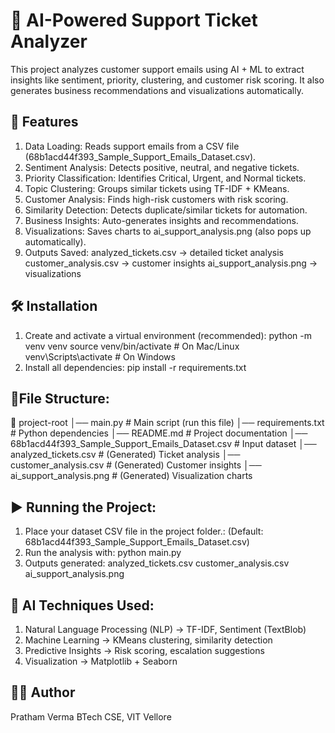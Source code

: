 # 🧠 AI-Powered Support Ticket Analyzer

This project analyzes customer support emails using AI + ML to extract insights like sentiment, priority, clustering, and customer risk scoring. It also generates business recommendations and visualizations automatically.

## 🚀 Features

1. Data Loading: Reads support emails from a CSV file (68b1acd44f393_Sample_Support_Emails_Dataset.csv).
2. Sentiment Analysis: Detects positive, neutral, and negative tickets.
3. Priority Classification: Identifies Critical, Urgent, and Normal tickets.
4. Topic Clustering: Groups similar tickets using TF-IDF + KMeans.
5. Customer Analysis: Finds high-risk customers with risk scoring.
6. Similarity Detection: Detects duplicate/similar tickets for automation.
7. Business Insights: Auto-generates insights and recommendations.
8. Visualizations: Saves charts to ai_support_analysis.png (also pops up automatically).
9. Outputs Saved:
    analyzed_tickets.csv → detailed ticket analysis
    customer_analysis.csv → customer insights
    ai_support_analysis.png → visualizations

## 🛠 Installation
1. Create and activate a virtual environment (recommended):
    python -m venv venv
    source venv/bin/activate     # On Mac/Linux
    venv\Scripts\activate        # On Windows
2. Install all dependencies:
    pip install -r requirements.txt

## 📂File Structure:
📁 project-root
│── main.py                     # Main script (run this file)
│── requirements.txt             # Python dependencies
│── README.md                    # Project documentation
│── 68b1acd44f393_Sample_Support_Emails_Dataset.csv   # Input dataset
│── analyzed_tickets.csv         # (Generated) Ticket analysis
│── customer_analysis.csv        # (Generated) Customer insights
│── ai_support_analysis.png      # (Generated) Visualization charts

## ▶️ Running the Project:
1. Place your dataset CSV file in the project folder.:
    (Default: 68b1acd44f393_Sample_Support_Emails_Dataset.csv)
2. Run the analysis with:
    python main.py
3. Outputs generated:
    analyzed_tickets.csv 
    customer_analysis.csv 
    ai_support_analysis.png

## 🤖 AI Techniques Used:
1. Natural Language Processing (NLP) → TF-IDF, Sentiment (TextBlob)
2. Machine Learning → KMeans clustering, similarity detection
3. Predictive Insights → Risk scoring, escalation suggestions
4. Visualization → Matplotlib + Seaborn

## 👨‍💻 Author

Pratham Verma
BTech CSE, VIT Vellore
